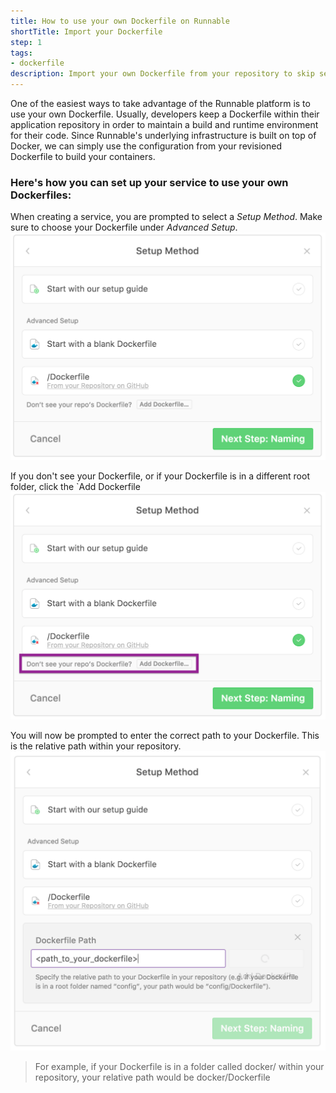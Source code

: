 ```yaml
---
title: How to use your own Dockerfile on Runnable
shortTitle: Import your Dockerfile
step: 1
tags:
- dockerfile
description: Import your own Dockerfile from your repository to skip service configuration.
---
```


One of the easiest ways to take advantage of the Runnable platform is to use your own Dockerfile. Usually, developers keep a Dockerfile within their application repository in order to maintain a build and runtime environment for their code. Since Runnable's underlying infrastructure is built on top of Docker, we can simply use the configuration from your revisioned Dockerfile to build your containers.  

### Here's how you can set up your service to use your own Dockerfiles:

When creating a service, you are prompted to select a *Setup Method*. Make sure to choose your Dockerfile under *Advanced Setup*.
  ![Select Dockerfile](/images/own_dockerfile_repo.png)

If you don't see your Dockerfile, or if your Dockerfile is in a different root folder, click the `Add Dockerfile 
  ![Select Dockerfile](/images/own_dockerfile_repo_path.png)

You will now be prompted to enter the correct path to your Dockerfile. This is the relative path within your repository. 
  ![Custom Dockerfile Path](/images/own_dockerfile_custom_path.png)

> For example, if your Dockerfile is in a folder called docker/ within your repository, your relative path would be docker/Dockerfile






